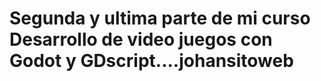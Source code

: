 # Segunda y ultima parte de mi curso Desarrollo de video juegos con Godot y GDscript....johansitoweb

